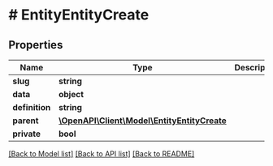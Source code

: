# # EntityEntityCreate

## Properties

Name | Type | Description | Notes
------------ | ------------- | ------------- | -------------
**slug** | **string** |  | [optional]
**data** | **object** |  | [optional]
**definition** | **string** |  | [optional]
**parent** | [**\OpenAPI\Client\Model\EntityEntityCreate**](EntityEntityCreate.md) |  | [optional]
**private** | **bool** |  | [optional]

[[Back to Model list]](../../README.md#models) [[Back to API list]](../../README.md#endpoints) [[Back to README]](../../README.md)
